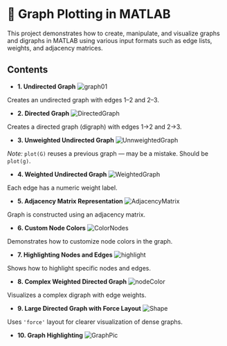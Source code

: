 # 📌 Graph Plotting in MATLAB
This project demonstrates how to create, manipulate, and visualize graphs and digraphs in MATLAB using various input formats such as edge lists, weights, and adjacency matrices.

## Contents
- **1. Undirected Graph**
![graph01](https://github.com/user-attachments/assets/6e5d8be2-7dc4-4ba0-be5a-de15ad5c7f95)

Creates an undirected graph with edges 1–2 and 2–3.

- **2. Directed Graph**
![DirectedGraph](https://github.com/user-attachments/assets/42f321d6-130a-4682-8d3a-ec11f807f2e6)

Creates a directed graph (digraph) with edges 1→2 and 2→3.


- **3. Unweighted Undirected Graph**
![UnnweightedGraph](https://github.com/user-attachments/assets/516b1b30-09ed-4474-bb8a-0adcb98a5596)

*Note:* ```plot(G)``` reuses a previous graph — may be a mistake. Should be ```plot(g)```.

- **4. Weighted Undirected Graph**
![WeightedGraph](https://github.com/user-attachments/assets/9d08fe9e-ce4d-40a8-8514-5dff463e58c3)

Each edge has a numeric weight label.

- **5. Adjacency Matrix Representation**
![AdjacencyMatrix](https://github.com/user-attachments/assets/2e76cca8-7dd9-4dec-93cd-29a079939fdc)

Graph is constructed using an adjacency matrix.

- **6. Custom Node Colors**
![ColorNodes](https://github.com/user-attachments/assets/77465725-fa4e-4f1a-acef-33f48da49197)

Demonstrates how to customize node colors in the graph.

- **7. Highlighting Nodes and Edges**
![highlight](https://github.com/user-attachments/assets/804cc2d9-698d-4b4b-827f-fcbe12b0db58)

Shows how to highlight specific nodes and edges.

- **8. Complex Weighted Directed Graph**
![nodeColor](https://github.com/user-attachments/assets/c0dbdbd3-afa2-4b95-896d-98374367f485)

Visualizes a complex digraph with edge weights.

- **9. Large Directed Graph with Force Layout**
![Shape](https://github.com/user-attachments/assets/93d254a4-cbea-401f-8c31-270483765d5f)

Uses ```'force'``` layout for clearer visualization of dense graphs.

- **10. Graph Highlighting**
![GraphPic](https://github.com/user-attachments/assets/eadbb063-536a-4b15-857d-1c98c378a104)

